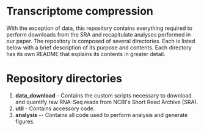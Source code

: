 # Transcriptome compression

With the exception of data, this repository contains everything required to perform downloads from the SRA and recapitulate analyses performed in our paper. The repository is composed of several directories. Each is listed below with a brief description of its purpose and contents. Each directory has its own README that explains its contents in greater detail.

# Repository directories
1. **data_download** - Contains the custom scripts necessary to download and quantify raw RNA-Seq reads from NCBI's Short Read Archive (SRA).
2. **util** - Contains accessory code.
3. **analysis** -- Contains all code used to perform analysis and generate figures.
